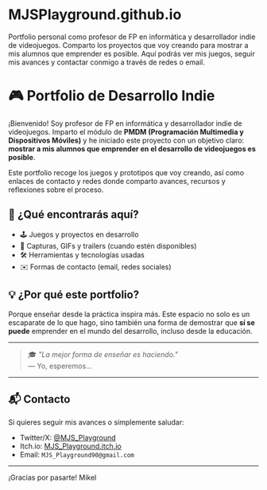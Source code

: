 # MJSPlayground.github.io
Portfolio personal como profesor de FP en informática y desarrollador indie de videojuegos. Comparto los proyectos que voy creando para mostrar a mis alumnos que emprender es posible. Aquí podrás ver mis juegos, seguir mis avances y contactar conmigo a través de redes o email.

# 🎮 Portfolio de Desarrollo Indie

¡Bienvenido! Soy profesor de FP en informática y desarrollador indie de videojuegos. Imparto el módulo de **PMDM (Programación Multimedia y Dispositivos Móviles)** y he iniciado este proyecto con un objetivo claro: **mostrar a mis alumnos que emprender en el desarrollo de videojuegos es posible**.

Este portfolio recoge los juegos y prototipos que voy creando, así como enlaces de contacto y redes donde comparto avances, recursos y reflexiones sobre el proceso.

## 🚀 ¿Qué encontrarás aquí?

- 🕹️ Juegos y proyectos en desarrollo
- 📸 Capturas, GIFs y trailers (cuando estén disponibles)
- 🛠️ Herramientas y tecnologías usadas
- ✉️ Formas de contacto (email, redes sociales)

## 💡 ¿Por qué este portfolio?

Porque enseñar desde la práctica inspira más. Este espacio no solo es un escaparate de lo que hago, sino también una forma de demostrar que **sí se puede** emprender en el mundo del desarrollo, incluso desde la educación.

---

> 🎓 *"La mejor forma de enseñar es haciendo."*  
> — Yo, esperemos...

---

## 📬 Contacto

Si quieres seguir mis avances o simplemente saludar:

- Twitter/X: [@MJS_Playground](https://twitter.com/MJS_Playground)
- Itch.io: [MJS_Playground.itch.io](https://MJS_Playground.itch.io)
- Email: `MJS_Playground90@gmail.com`

---

¡Gracias por pasarte!
Mikel